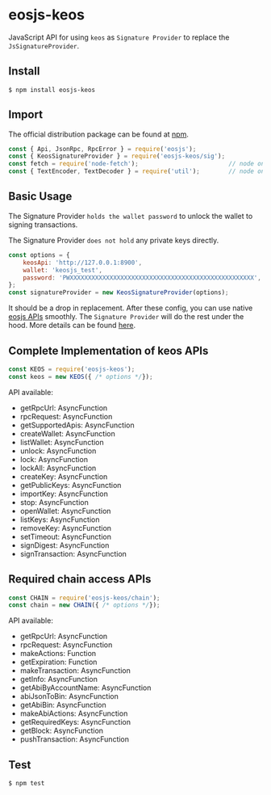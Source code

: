 # eosjs-keos

JavaScript API for using `keos` as `Signature Provider` to replace the `JsSignatureProvider`.

## Install

```console
$ npm install eosjs-keos
```

## Import

The official distribution package can be found at [npm](https://www.npmjs.com/package/eosjs-keos).

```js
const { Api, JsonRpc, RpcError } = require('eosjs');
const { KeosSignatureProvider } = require('eosjs-keos/sig');
const fetch = require('node-fetch');                         // node only; not needed in browsers
const { TextEncoder, TextDecoder } = require('util');        // node only; native TextEncoder/Decoder
```

## Basic Usage

The Signature Provider `holds the wallet password` to unlock the wallet to signing transactions.

The Signature Provider `does not hold` any private keys directly.

```js
const options = {
    keosApi: 'http://127.0.0.1:8900',
    wallet: 'keosjs_test',
    password: 'PWXXXXXXXXXXXXXXXXXXXXXXXXXXXXXXXXXXXXXXXXXXXXXXXXXXX',
};
const signatureProvider = new KeosSignatureProvider(options);
```

It should be a drop in replacement. After these config, you can use native [eosjs APIs](https://eosio.github.io/eosjs) smoothly. The `Signature Provider` will do the rest under the hood. More details can be found [here](https://github.com/EOSIO/eosjs).

## Complete Implementation of keos APIs

```js
const KEOS = require('eosjs-keos');
const keos = new KEOS({ /* options */});
```

API available:

* getRpcUrl: AsyncFunction
* rpcRequest: AsyncFunction
* getSupportedApis: AsyncFunction
* createWallet: AsyncFunction
* listWallet: AsyncFunction
* unlock: AsyncFunction
* lock: AsyncFunction
* lockAll: AsyncFunction
* createKey: AsyncFunction
* getPublicKeys: AsyncFunction
* importKey: AsyncFunction
* stop: AsyncFunction
* openWallet: AsyncFunction
* listKeys: AsyncFunction
* removeKey: AsyncFunction
* setTimeout: AsyncFunction
* signDigest: AsyncFunction
* signTransaction: AsyncFunction

## Required chain access APIs

```js
const CHAIN = require('eosjs-keos/chain');
const chain = new CHAIN({ /* options */});
```

API available:

* getRpcUrl: AsyncFunction
* rpcRequest: AsyncFunction
* makeActions: Function
* getExpiration: Function
* makeTransaction: AsyncFunction
* getInfo: AsyncFunction
* getAbiByAccountName: AsyncFunction
* abiJsonToBin: AsyncFunction
* getAbiBin: AsyncFunction
* makeAbiActions: AsyncFunction
* getRequiredKeys: AsyncFunction
* getBlock: AsyncFunction
* pushTransaction: AsyncFunction

## Test

```console
$ npm test
```
